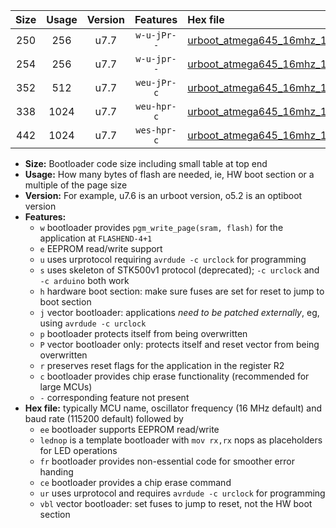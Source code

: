 |Size|Usage|Version|Features|Hex file|
|:-:|:-:|:-:|:-:|:--|
|250|256|u7.7|`w-u-jPr--`|[urboot_atmega645_16mhz_1000000bps_lednop_ur_vbl.hex](https://raw.githubusercontent.com/stefanrueger/urboot.hex/main/mcus/atmega645/fcpu_16mhz/1000000_bps/urboot_atmega645_16mhz_1000000bps_lednop_ur_vbl.hex)|
|254|256|u7.7|`w-u-jpr--`|[urboot_atmega645_16mhz_1000000bps_lednop_fr_ur_vbl.hex](https://raw.githubusercontent.com/stefanrueger/urboot.hex/main/mcus/atmega645/fcpu_16mhz/1000000_bps/urboot_atmega645_16mhz_1000000bps_lednop_fr_ur_vbl.hex)|
|352|512|u7.7|`weu-jPr-c`|[urboot_atmega645_16mhz_1000000bps_ee_lednop_fr_ce_ur_vbl.hex](https://raw.githubusercontent.com/stefanrueger/urboot.hex/main/mcus/atmega645/fcpu_16mhz/1000000_bps/urboot_atmega645_16mhz_1000000bps_ee_lednop_fr_ce_ur_vbl.hex)|
|338|1024|u7.7|`weu-hpr-c`|[urboot_atmega645_16mhz_1000000bps_ee_lednop_fr_ce_ur.hex](https://raw.githubusercontent.com/stefanrueger/urboot.hex/main/mcus/atmega645/fcpu_16mhz/1000000_bps/urboot_atmega645_16mhz_1000000bps_ee_lednop_fr_ce_ur.hex)|
|442|1024|u7.7|`wes-hpr-c`|[urboot_atmega645_16mhz_1000000bps_ee_lednop_fr_ce.hex](https://raw.githubusercontent.com/stefanrueger/urboot.hex/main/mcus/atmega645/fcpu_16mhz/1000000_bps/urboot_atmega645_16mhz_1000000bps_ee_lednop_fr_ce.hex)|

- **Size:** Bootloader code size including small table at top end
- **Usage:** How many bytes of flash are needed, ie, HW boot section or a multiple of the page size
- **Version:** For example, u7.6 is an urboot version, o5.2 is an optiboot version
- **Features:**
  + `w` bootloader provides `pgm_write_page(sram, flash)` for the application at `FLASHEND-4+1`
  + `e` EEPROM read/write support
  + `u` uses urprotocol requiring `avrdude -c urclock` for programming
  + `s` uses skeleton of STK500v1 protocol (deprecated); `-c urclock` and `-c arduino` both work
  + `h` hardware boot section: make sure fuses are set for reset to jump to boot section
  + `j` vector bootloader: applications *need to be patched externally*, eg, using `avrdude -c urclock`
  + `p` bootloader protects itself from being overwritten
  + `P` vector bootloader only: protects itself and reset vector from being overwritten
  + `r` preserves reset flags for the application in the register R2
  + `c` bootloader provides chip erase functionality (recommended for large MCUs)
  + `-` corresponding feature not present
- **Hex file:** typically MCU name, oscillator frequency (16 MHz default) and baud rate (115200 default) followed by
  + `ee` bootloader supports EEPROM read/write
  + `lednop` is a template bootloader with `mov rx,rx` nops as placeholders for LED operations
  + `fr` bootloader provides non-essential code for smoother error handing
  + `ce` bootloader provides a chip erase command
  + `ur` uses urprotocol and requires `avrdude -c urclock` for programming
  + `vbl` vector bootloader: set fuses to jump to reset, not the HW boot section
